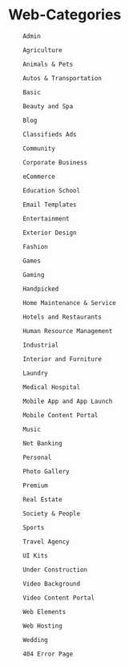 # Web-Categories

        Admin 

        Agriculture 

        Animals & Pets 

        Autos & Transportation 

        Basic

        Beauty and Spa 

        Blog 

        Classifieds Ads 

        Community 

        Corporate Business 

        eCommerce 

        Education School 

        Email Templates 

        Entertainment 

        Exterior Design

        Fashion 

        Games 

        Gaming 

        Handpicked 

        Home Maintenance & Service

        Hotels and Restaurants 

        Human Resource Management 

        Industrial 

        Interior and Furniture 

        Laundry 

        Medical Hospital

        Mobile App and App Launch 

        Mobile Content Portal 

        Music 

        Net Banking

        Personal

        Photo Gallery

        Premium 

        Real Estate 

        Society & People 

        Sports 

        Travel Agency 

        UI Kits 

        Under Construction 

        Video Background 

        Video Content Portal 

        Web Elements 

        Web Hosting 

        Wedding 
        
        404 Error Page 



